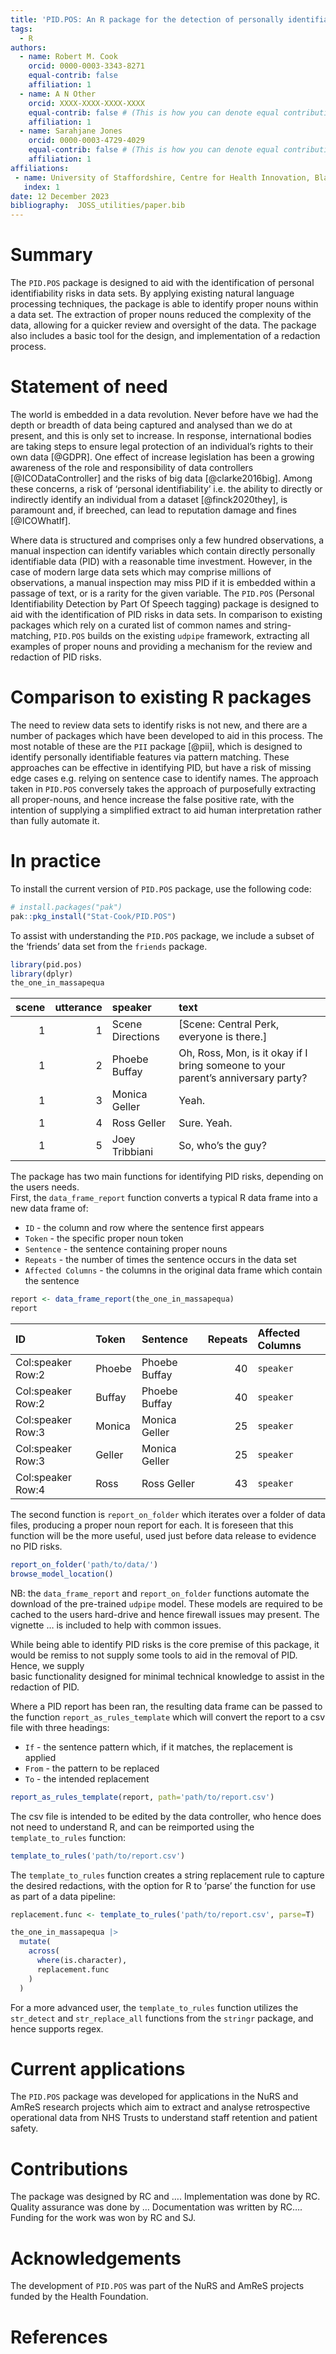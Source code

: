 ```yaml
---
title: 'PID.POS: An R package for the detection of personally identifiable data'
tags:
  - R
authors:
  - name: Robert M. Cook
    orcid: 0000-0003-3343-8271
    equal-contrib: false
    affiliation: 1
  - name: A N Other
    orcid: XXXX-XXXX-XXXX-XXXX
    equal-contrib: false # (This is how you can denote equal contributions between multiple authors)
    affiliation: 1
  - name: Sarahjane Jones
    orcid: 0000-0003-4729-4029
    equal-contrib: false # (This is how you can denote equal contributions between multiple authors)
    affiliation: 1
affiliations:
 - name: University of Staffordshire, Centre for Health Innovation, Blackheath Lane, Stafford,  England
   index: 1
date: 12 December 2023
bibliography:  JOSS_utilities/paper.bib
---
```

# Summary

The `PID.POS` package is designed to aid with the identification of
personal identifiability risks in data sets. By applying existing
natural language processing techniques, the package is able to identify
proper nouns within a data set. The extraction of proper nouns reduced
the complexity of the data, allowing for a quicker review and oversight
of the data. The package also includes a basic tool for the design, and
implementation of a redaction process.

# Statement of need

The world is embedded in a data revolution. Never before have we had the
depth or breadth of data being captured and analysed than we do at
present, and this is only set to increase. In response, international
bodies are taking steps to ensure legal protection of an individual’s
rights to their own data \[@GDPR\]. One effect of increase legislation
has been a growing awareness of the role and responsibility of data
controllers \[@ICODataController\] and the risks of big data
\[@clarke2016big\]. Among these concerns, a risk of ‘personal
identifiability’ i.e. the ability to directly or indirectly identify an
individual from a dataset \[@finck2020they\], is paramount and, if
breeched, can lead to reputation damage and fines \[@ICOWhatIf\].

Where data is structured and comprises only a few hundred observations,
a manual inspection can identify variables which contain directly
personally identifiable data (PID) with a reasonable time investment.
However, in the case of modern large data sets which may comprise
millions of observations, a manual inspection may miss PID if it is
embedded within a passage of text, or is a rarity for the given
variable. The `PID.POS` (Personal Identifiability Detection by Part Of
Speech tagging) package is designed to aid with the identification of
PID risks in data sets. In comparison to existing packages which rely on
a curated list of common names and string-matching, `PID.POS` builds on
the existing `udpipe` framework, extracting all examples of proper nouns
and providing a mechanism for the review and redaction of PID risks.

# Comparison to existing R packages

The need to review data sets to identify risks is not new, and there are
a number of packages which have been developed to aid in this process.
The most notable of these are the `PII` package \[@pii\], which is
designed to identify personally identifiable features via pattern
matching. These approaches can be effective in identifying PID, but have
a risk of missing edge cases e.g. relying on sentence case to identify
names. The approach taken in `PID.POS` conversely takes the approach of
purposefully extracting all proper-nouns, and hence increase the false
positive rate, with the intention of supplying a simplified extract to
aid human interpretation rather than fully automate it.

# In practice

To install the current version of `PID.POS` package, use the following
code:

``` r
# install.packages("pak")
pak::pkg_install("Stat-Cook/PID.POS")
```

To assist with understanding the `PID.POS` package, we include a subset
of the ‘friends’ data set from the `friends` package.

``` r
library(pid.pos)
library(dplyr)
the_one_in_massapequa
```

| scene | utterance | speaker          | text                                                                             |
|----:|------:|:----------|:------------------------------------------------|
|     1 |         1 | Scene Directions | \[Scene: Central Perk, everyone is there.\]                                      |
|     1 |         2 | Phoebe Buffay    | Oh, Ross, Mon, is it okay if I bring someone to your parent’s anniversary party? |
|     1 |         3 | Monica Geller    | Yeah.                                                                            |
|     1 |         4 | Ross Geller      | Sure. Yeah.                                                                      |
|     1 |         5 | Joey Tribbiani   | So, who’s the guy?                                                               |

The package has two main functions for identifying PID risks, depending
on the users needs.  
First, the `data_frame_report` function converts a typical R data frame
into a new data frame of:

-   `ID` - the column and row where the sentence first appears
-   `Token` - the specific proper noun token
-   `Sentence` - the sentence containing proper nouns
-   `Repeats` - the number of times the sentence occurs in the data set
-   `Affected Columns` - the columns in the original data frame which
    contain the sentence

``` r
report <- data_frame_report(the_one_in_massapequa)
report
```

| ID                | Token  | Sentence      | Repeats | Affected Columns |
|:------------------|:-------|:--------------|--------:|:-----------------|
| Col:speaker Row:2 | Phoebe | Phoebe Buffay |      40 | `speaker`        |
| Col:speaker Row:2 | Buffay | Phoebe Buffay |      40 | `speaker`        |
| Col:speaker Row:3 | Monica | Monica Geller |      25 | `speaker`        |
| Col:speaker Row:3 | Geller | Monica Geller |      25 | `speaker`        |
| Col:speaker Row:4 | Ross   | Ross Geller   |      43 | `speaker`        |

The second function is `report_on_folder` which iterates over a folder
of data files, producing a proper noun report for each. It is foreseen
that this function will be the more useful, used just before data
release to evidence no PID risks.

``` r
report_on_folder('path/to/data/')
browse_model_location()
```

NB: the `data_frame_report` and `report_on_folder` functions automate
the download of the pre-trained `udpipe` model. These models are
required to be cached to the users hard-drive and hence firewall issues
may present. The vignette … is included to help with common issues.

While being able to identify PID risks is the core premise of this
package, it would be remiss to not supply some tools to aid in the
removal of PID. Hence, we supply  
basic functionality designed for minimal technical knowledge to assist
in the redaction of PID.

Where a PID report has been ran, the resulting data frame can be passed
to the function `report_as_rules_template` which will convert the report
to a csv file with three headings:

-   `If` - the sentence pattern which, if it matches, the replacement is
    applied
-   `From` - the pattern to be replaced
-   `To` - the intended replacement

``` r
report_as_rules_template(report, path='path/to/report.csv')
```

The csv file is intended to be edited by the data controller, who hence
does not need to understand R, and can be reimported using the
`template_to_rules` function:

``` r
template_to_rules('path/to/report.csv')
```

The `template_to_rules` function creates a string replacement rule to
capture the desired redactions, with the option for R to ‘parse’ the
function for use as part of a data pipeline:

``` r
replacement.func <- template_to_rules('path/to/report.csv', parse=T)

the_one_in_massapequa |>
  mutate(
    across(
      where(is.character),
      replacement.func
    )
  )
```

For a more advanced user, the `template_to_rules` function utilizes the
`str_detect` and `str_replace_all` functions from the `stringr` package,
and hence supports regex.

# Current applications

The `PID.POS` package was developed for applications in the NuRS and
AmReS research projects which aim to extract and analyse retrospective
operational data from NHS Trusts to understand staff retention and
patient safety.

# Contributions

The package was designed by RC and …. Implementation was done by RC.
Quality assurance was done by … Documentation was written by RC….
Funding for the work was won by RC and SJ.

# Acknowledgements

The development of `PID.POS` was part of the NuRS and AmReS projects
funded by the Health Foundation.

# References
